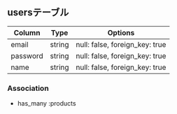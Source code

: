 ## usersテーブル

| Column    | Type    | Options                        |
| --------- | ------- | ------------------------------ |
| email     | string  | null: false, foreign_key: true |
| password  | string  | null: false, foreign_key: true |
| name      | string  | null: false, foreign_key: true |


### Association
- has_many :products